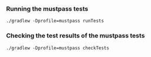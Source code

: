 
### Running the mustpass tests
`./gradlew -Dprofile=mustpass runTests`

### Checking the test results of the mustpass tests
`./gradlew -Dprofile=mustpass checkTests`